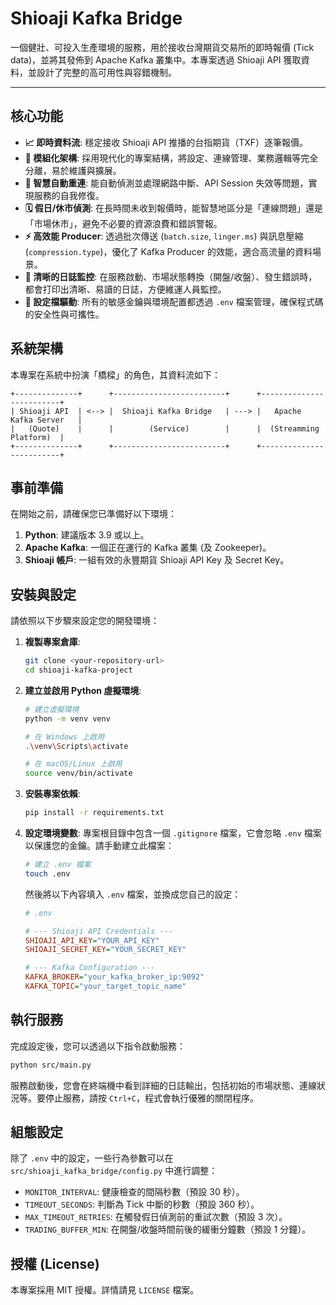 # Shioaji Kafka Bridge

一個健壯、可投入生產環境的服務，用於接收台灣期貨交易所的即時報價 (Tick data)，並將其發佈到 Apache Kafka 叢集中。本專案透過 Shioaji API 獲取資料，並設計了完整的高可用性與容錯機制。

---

## 核心功能

* **📈 即時資料流**: 穩定接收 Shioaji API 推播的台指期貨（TXF）逐筆報價。
* **🧩 模組化架構**: 採用現代化的專案結構，將設定、連線管理、業務邏輯等完全分離，易於維護與擴展。
* **🔄 智慧自動重連**: 能自動偵測並處理網路中斷、API Session 失效等問題，實現服務的自我修復。
* **🗓️ 假日/休市偵測**: 在長時間未收到報價時，能智慧地區分是「連線問題」還是「市場休市」，避免不必要的資源浪費和錯誤警報。
* **⚡️ 高效能 Producer**: 透過批次傳送 (`batch.size`, `linger.ms`) 與訊息壓縮 (`compression.type`)，優化了 Kafka Producer 的效能，適合高流量的資料場景。
* **📝 清晰的日誌監控**: 在服務啟動、市場狀態轉換（開盤/收盤）、發生錯誤時，都會打印出清晰、易讀的日誌，方便維運人員監控。
* **🔑 設定檔驅動**: 所有的敏感金鑰與環境配置都透過 `.env` 檔案管理，確保程式碼的安全性與可攜性。

## 系統架構

本專案在系統中扮演「橋樑」的角色，其資料流如下：

```
+--------------+      +-------------------------+      +-------------------------+
| Shioaji API  | <--> |  Shioaji Kafka Bridge   | ---> |   Apache Kafka Server   |
|   (Quote)    |      |        (Service)        |      |  (Streamming Platform)  |
+--------------+      +-------------------------+      +-------------------------+
```

## 事前準備

在開始之前，請確保您已準備好以下環境：

1.  **Python**: 建議版本 3.9 或以上。
2.  **Apache Kafka**: 一個正在運行的 Kafka 叢集 (及 Zookeeper)。
3.  **Shioaji 帳戶**: 一組有效的永豐期貨 Shioaji API Key 及 Secret Key。

## 安裝與設定

請依照以下步驟來設定您的開發環境：

1.  **複製專案倉庫**:
    ```bash
    git clone <your-repository-url>
    cd shioaji-kafka-project
    ```

2.  **建立並啟用 Python 虛擬環境**:
    ```bash
    # 建立虛擬環境
    python -m venv venv

    # 在 Windows 上啟用
    .\venv\Scripts\activate

    # 在 macOS/Linux 上啟用
    source venv/bin/activate
    ```

3.  **安裝專案依賴**:
    ```bash
    pip install -r requirements.txt
    ```

4.  **設定環境變數**:
    專案根目錄中包含一個 `.gitignore` 檔案，它會忽略 `.env` 檔案以保護您的金鑰。請手動建立此檔案：

    ```bash
    # 建立 .env 檔案
    touch .env
    ```

    然後將以下內容填入 `.env` 檔案，並換成您自己的設定：

    ```ini
    # .env

    # --- Shioaji API Credentials ---
    SHIOAJI_API_KEY="YOUR_API_KEY"
    SHIOAJI_SECRET_KEY="YOUR_SECRET_KEY"

    # --- Kafka Configuration ---
    KAFKA_BROKER="your_kafka_broker_ip:9092"
    KAFKA_TOPIC="your_target_topic_name"
    ```

## 執行服務

完成設定後，您可以透過以下指令啟動服務：

```bash
python src/main.py
```

服務啟動後，您會在終端機中看到詳細的日誌輸出，包括初始的市場狀態、連線狀況等。要停止服務，請按 `Ctrl+C`，程式會執行優雅的關閉程序。

## 組態設定

除了 `.env` 中的設定，一些行為參數可以在 `src/shioaji_kafka_bridge/config.py` 中進行調整：

* `MONITOR_INTERVAL`: 健康檢查的間隔秒數（預設 30 秒）。
* `TIMEOUT_SECONDS`: 判斷為 Tick 中斷的秒數（預設 360 秒）。
* `MAX_TIMEOUT_RETRIES`: 在觸發假日偵測前的重試次數（預設 3 次）。
* `TRADING_BUFFER_MIN`: 在開盤/收盤時間前後的緩衝分鐘數（預設 1 分鐘）。

## 授權 (License)

本專案採用 MIT 授權。詳情請見 `LICENSE` 檔案。
